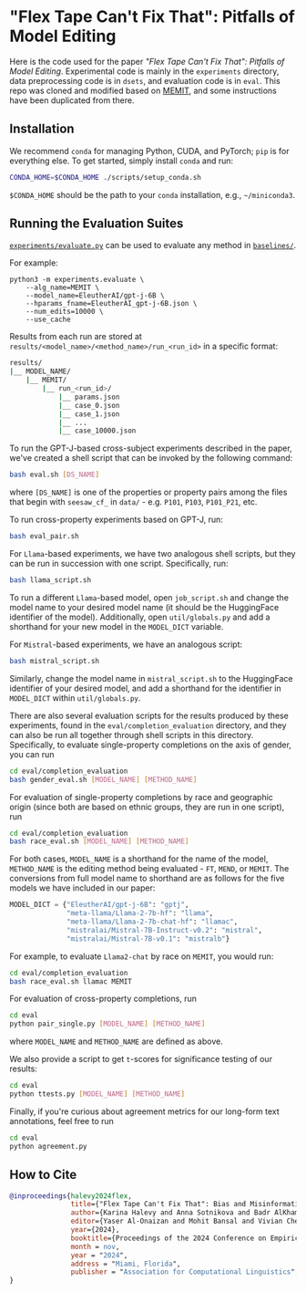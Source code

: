 # "Flex Tape Can't Fix That": Pitfalls of Model Editing
Here is the code used for the paper  _"Flex Tape Can't Fix That": Pitfalls of Model Editing_. Experimental code is mainly in the `experiments` directory, data preprocessing code is in `dsets`, and evaluation code is in `eval`. This repo was cloned and modified based on [MEMIT](https://memit.baulab.info/), and some instructions have been duplicated from there.

## Installation

We recommend `conda` for managing Python, CUDA, and PyTorch; `pip` is for everything else. To get started, simply install `conda` and run:
```bash
CONDA_HOME=$CONDA_HOME ./scripts/setup_conda.sh
```

`$CONDA_HOME` should be the path to your `conda` installation, e.g., `~/miniconda3`.

## Running the Evaluation Suites

[`experiments/evaluate.py`](experiments/evaluate.py) can be used to evaluate any method in [`baselines/`](baselines/).

For example:
```
python3 -m experiments.evaluate \
    --alg_name=MEMIT \
    --model_name=EleutherAI/gpt-j-6B \
    --hparams_fname=EleutherAI_gpt-j-6B.json \
    --num_edits=10000 \
    --use_cache
```
Results from each run are stored at `results/<model_name>/<method_name>/run_<run_id>` in a specific format:
```bash
results/
|__ MODEL_NAME/
    |__ MEMIT/
        |__ run_<run_id>/
            |__ params.json
            |__ case_0.json
            |__ case_1.json
            |__ ...
            |__ case_10000.json
```
To run the GPT-J-based cross-subject experiments described in the paper, we've created a shell script that can be invoked by the following command:
```bash
bash eval.sh [DS_NAME]
```
where `[DS_NAME]` is one of the properties or property pairs among the files that begin with `seesaw_cf_` in `data/` - e.g. `P101`, `P103`, `P101_P21`, etc.

To run cross-property experiments based on GPT-J, run:
```bash
bash eval_pair.sh
```

For `Llama`-based experiments, we have two analogous shell scripts, but they can be run in succession with one script. Specifically, run:
```bash
bash llama_script.sh
```
To run a different `Llama`-based model, open `job_script.sh` and change the model name to your desired model name (it should be the HuggingFace identifier of the model). Additionally, open `util/globals.py` and add a shorthand for your new model in the `MODEL_DICT` variable.

For `Mistral`-based experiments, we have an analogous script:
```bash
bash mistral_script.sh
```
Similarly, change the model name in `mistral_script.sh` to the HuggingFace identifier of your desired model, and add a shorthand for the identifier in `MODEL_DICT` within `util/globals.py`.

There are also several evaluation scripts for the results produced by these experiments, found in the `eval/completion_evaluation` directory, and they can also be run all together through shell scripts in this directory. Specifically, to evaluate single-property completions on the axis of gender, you can run
```bash
cd eval/completion_evaluation
bash gender_eval.sh [MODEL_NAME] [METHOD_NAME]
```
For evaluation of single-property completions by race and geographic origin (since both are based on ethnic groups, they are run in one script), run
```bash
cd eval/completion_evaluation
bash race_eval.sh [MODEL_NAME] [METHOD_NAME]
```
For both cases, `MODEL_NAME` is a shorthand for the name of the model, `METHOD_NAME` is the editing method being evaluated - `FT`, `MEND`, or `MEMIT`. The conversions from full model name to shorthand are as follows for the five models we have included in our paper:
```python
MODEL_DICT = {"EleutherAI/gpt-j-6B": "gptj",
              "meta-llama/Llama-2-7b-hf": "llama",
              "meta-llama/Llama-2-7b-chat-hf": "llamac",
              "mistralai/Mistral-7B-Instruct-v0.2": "mistral",
              "mistralai/Mistral-7B-v0.1": "mistralb"}
```
For example, to evaluate `Llama2-chat` by race on `MEMIT`, you would run:
```bash
cd eval/completion_evaluation
bash race_eval.sh llamac MEMIT
```

For evaluation of cross-property completions, run
```bash
cd eval
python pair_single.py [MODEL_NAME] [METHOD_NAME]
```
where `MODEL_NAME` and `METHOD_NAME` are defined as above.

We also provide a script to get `t`-scores for significance testing of our results:
```bash
cd eval
python ttests.py [MODEL_NAME] [METHOD_NAME]
```

Finally, if you're curious about agreement metrics for our long-form text annotations, feel free to run
```bash
cd eval
python agreement.py
```

## How to Cite

```bibtex
@inproceedings{halevy2024flex,
               title={"Flex Tape Can't Fix That": Bias and Misinformation in Edited Language Models}, 
               author={Karina Halevy and Anna Sotnikova and Badr AlKhamissi and Syrielle Montariol and Antoine Bosselut},
               editor={Yaser Al-Onaizan and Mohit Bansal and Vivian Chen},
               year={2024},
               booktitle={Proceedings of the 2024 Conference on Empirical Methods in Natural Language Processing},
               month = nov,
               year = "2024",
               address = "Miami, Florida",
               publisher = "Association for Computational Linguistics",
}
```

